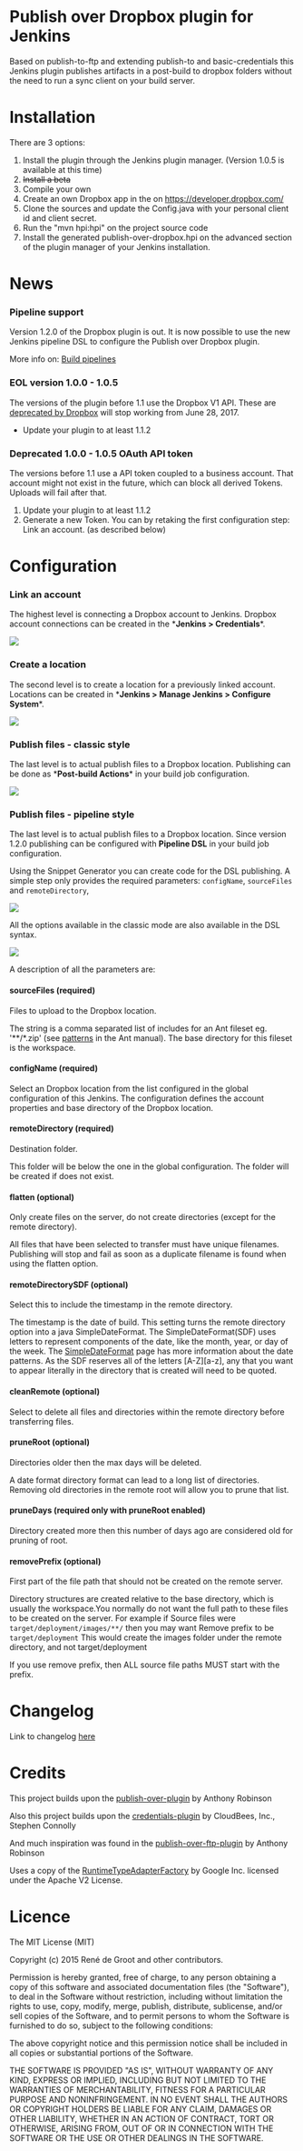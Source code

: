 # Publish over Dropbox plugin for Jenkins

Based on publish-to-ftp and extending publish-to and basic-credentials this Jenkins plugin publishes artifacts in a post-build to dropbox folders without the need to run a sync client on your build server.

# Installation

There are 3 options:

1. Install the plugin through the Jenkins plugin manager. (Version 1.0.5 is available at this time)
2. ~~Install a beta~~
3. Compile your own
  1. Create an own Dropbox app in the on https://developer.dropbox.com/
  2. Clone the sources and update the Config.java with your personal client id and client secret.
  3. Run the "mvn hpi:hpi" on the project source code
  4. Install the generated publish-over-dropbox.hpi on the advanced section of the plugin manager of your Jenkins installation.

# News

### Pipeline support

Version 1.2.0 of the Dropbox plugin is out. It is now possible to use
the new Jenkins pipeline DSL to configure the Publish over Dropbox
plugin.

More info on: [Build pipelines](https://jenkins.io/doc/book/pipeline/)

### EOL version 1.0.0 - 1.0.5

The versions of the plugin before 1.1 use the Dropbox V1 API. These are
[deprecated by
Dropbox](https://blogs.dropbox.com/developers/2016/06/api-v1-deprecated/)
will stop working from June 28, 2017.

-   Update your plugin to at least 1.1.2

### Deprecated 1.0.0 - 1.0.5 OAuth API token

The versions before 1.1 use a API token coupled to a business account.
That account might not exist in the future, which can block all derived
Tokens. Uploads will fail after that.

1.  Update your plugin to at least 1.1.2
2.  Generate a new Token. You can by retaking the first configuration
    step: Link an account. (as described below)

# Configuration

### Link an account

The highest level is connecting a Dropbox account to Jenkins. Dropbox
account connections can be created in the \***Jenkins \>
Credentials**\*.

![](resources/documentation/01-credentials.png)

### Create a location

The second level is to create a location for a previously linked
account. Locations can be created in \***Jenkins \> Manage Jenkins \>
Configure System**\*.

![](resources/documentation/02-location.png)

### Publish files - classic style

The last level is to actual publish files to a Dropbox location.
Publishing can be done as \***Post-build Actions**\* in your build job
configuration.

![](resources/documentation/03-postbuild.png)

### Publish files - pipeline style

The last level is to actual publish files to a Dropbox location. Since
version 1.2.0 publishing can be configured with **Pipeline DSL** in your
build job configuration.

Using the Snippet Generator you can create code for the DSL publishing.
A simple step only provides the required parameters: `configName`,
`sourceFiles` and `remoteDirectory`,

![](resources/documentation/simple_example.png)

All the options available in the classic mode are also available in the
DSL syntax.

![](resources/documentation/complex_example.png)

A description of all the parameters are:

#### sourceFiles (required)

Files to upload to the Dropbox location.

The string is a comma separated list of includes for an Ant fileset eg.
'\*\*/\*.zip' (see
[patterns](http://ant.apache.org/manual/dirtasks.html#patterns) in the
Ant manual). The base directory for this fileset is the workspace.

#### configName (required)

Select an Dropbox location from the list configured in the global
configuration of this Jenkins. The configuration defines the account
properties and base directory of the Dropbox location.

#### remoteDirectory (required)

Destination folder.

This folder will be below the one in the global configuration. The
folder will be created if does not exist.

#### flatten (optional)

Only create files on the server, do not create directories (except for
the remote directory).

All files that have been selected to transfer must have unique
filenames. Publishing will stop and fail as soon as a duplicate filename
is found when using the flatten option.

#### remoteDirectorySDF (optional)

Select this to include the timestamp in the remote directory.

The timestamp is the date of build. This setting turns the remote
directory option into a java SimpleDateFormat. The SimpleDateFormat(SDF)
uses letters to represent components of the date, like the month, year,
or day of the week.
The [SimpleDateFormat](http://download.oracle.com/javase/6/docs/api/java/text/SimpleDateFormat.html)
page has more information about the date patterns. As the SDF reserves
all of the letters \[A-Z\]\[a-z\], any that you want to appear literally
in the directory that is created will need to be quoted.

#### cleanRemote (optional)

Select to delete all files and directories within the remote directory
before transferring files.

#### pruneRoot (optional)

Directories older then the max days will be deleted.

A date format directory format can lead to a long list of directories.
Removing old directories in the remote root will allow you to prune that
list.

#### pruneDays (required only with pruneRoot enabled)

Directory created more then this number of days ago are considered old
for pruning of root.

#### removePrefix (optional)

First part of the file path that should not be created on the remote
server.

Directory structures are created relative to the base directory, which
is usually the workspace.You normally do not want the full path to these
files to be created on the server. For example if Source files were
`target/deployment/images/**/` then you may want Remove prefix to be
`target/deployment` This would create the images folder under the remote
directory, and not target/deployment

If you use remove prefix, then ALL source file paths MUST start with the
prefix.

# Changelog

Link to changelog [here](resources/documentation/changelog.md)

# Credits

This project builds upon the [publish-over-plugin](https://github.com/jenkinsci/publish-over-plugin) by Anthony Robinson

Also this project builds upon the [credentials-plugin](https://github.com/jenkinsci/credentials-plugin) by CloudBees, Inc., Stephen Connolly

And much inspiration was found in the [publish-over-ftp-plugin](https://github.com/jenkinsci/publish-over-ftp-plugin) by Anthony Robinson

Uses a copy of the [RuntimeTypeAdapterFactory](https://github.com/google/gson/blob/master/extras/src/main/java/com/google/gson/typeadapters/RuntimeTypeAdapterFactory.java) by Google Inc. licensed under the Apache V2 License.

# Licence

The MIT License (MIT)

Copyright (c) 2015 René de Groot and other contributors.

Permission is hereby granted, free of charge, to any person obtaining a copy of this software and associated documentation files (the "Software"), to deal in the Software without restriction, including without limitation the rights to use, copy, modify, merge, publish, distribute, sublicense, and/or sell copies of the Software, and to permit persons to whom the Software is furnished to do so, subject to the following conditions:

The above copyright notice and this permission notice shall be included in all copies or substantial portions of the Software.

THE SOFTWARE IS PROVIDED "AS IS", WITHOUT WARRANTY OF ANY KIND, EXPRESS OR IMPLIED, INCLUDING BUT NOT LIMITED TO THE WARRANTIES OF MERCHANTABILITY, FITNESS FOR A PARTICULAR PURPOSE AND NONINFRINGEMENT. IN NO EVENT SHALL THE AUTHORS OR COPYRIGHT HOLDERS BE LIABLE FOR ANY CLAIM, DAMAGES OR OTHER LIABILITY, WHETHER IN AN ACTION OF CONTRACT, TORT OR OTHERWISE, ARISING FROM, OUT OF OR IN CONNECTION WITH THE SOFTWARE OR THE USE OR OTHER DEALINGS IN THE SOFTWARE.
